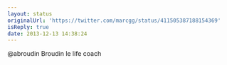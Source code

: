 ```yaml
---
layout: status
originalUrl: 'https://twitter.com/marcgg/status/411505387188154369'
isReply: true
date: 2013-12-13 14:38:24
---
```


@abroudin Broudin le life coach
